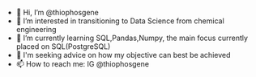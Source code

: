 - 👋 Hi, I’m @thiophosgene
- 👀 I’m interested in transitioning to Data Science from chemical engineering
- 🌱 I’m currently learning SQL,Pandas,Numpy, the main focus currently placed on SQL(PostgreSQL)
- 💞️ I'm seeking advice on how my objective can best be achieved
- 📫 How to reach me: IG @thiophosgene

<!---
thiophosgene/thiophosgene is a ✨ special ✨ repository because its `README.md` (this file) appears on your GitHub profile.
You can click the Preview link to take a look at your changes.
--->
